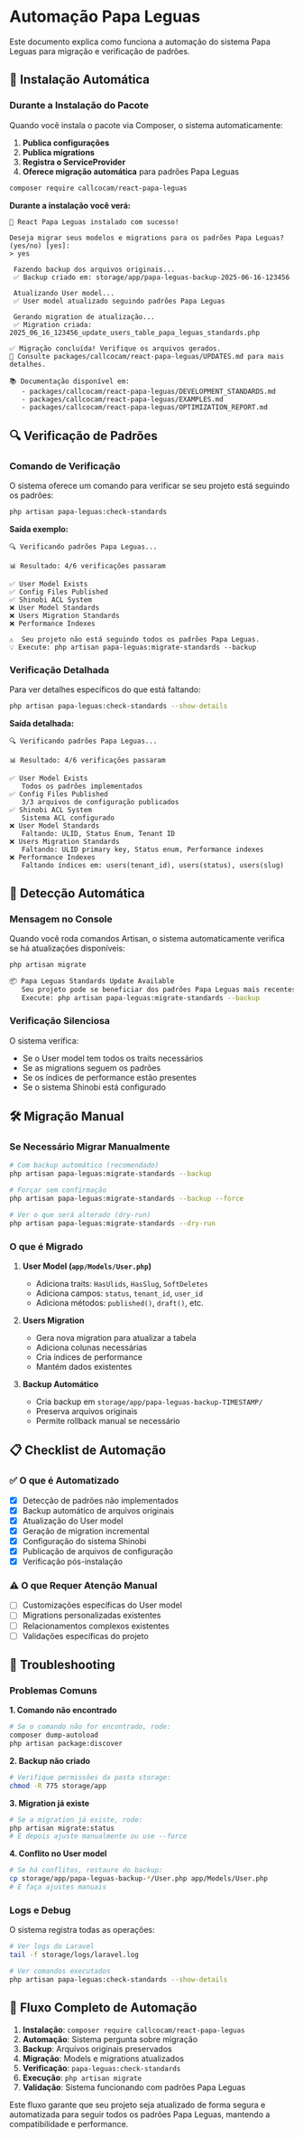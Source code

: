 # Automação Papa Leguas

Este documento explica como funciona a automação do sistema Papa Leguas para migração e verificação de padrões.

## 🚀 Instalação Automática

### Durante a Instalação do Pacote

Quando você instala o pacote via Composer, o sistema automaticamente:

1. **Publica configurações**
2. **Publica migrations**
3. **Registra o ServiceProvider**
4. **Oferece migração automática** para padrões Papa Leguas

```bash
composer require callcocam/react-papa-leguas
```

**Durante a instalação você verá:**

```
🚀 React Papa Leguas instalado com sucesso!

Deseja migrar seus modelos e migrations para os padrões Papa Leguas? (yes/no) [yes]:
> yes

 Fazendo backup dos arquivos originais...
 ✅ Backup criado em: storage/app/papa-leguas-backup-2025-06-16-123456

 Atualizando User model...
 ✅ User model atualizado seguindo padrões Papa Leguas

 Gerando migration de atualização...
 ✅ Migration criada: 2025_06_16_123456_update_users_table_papa_leguas_standards.php

✅ Migração concluída! Verifique os arquivos gerados.
📝 Consulte packages/callcocam/react-papa-leguas/UPDATES.md para mais detalhes.

📚 Documentação disponível em:
   - packages/callcocam/react-papa-leguas/DEVELOPMENT_STANDARDS.md
   - packages/callcocam/react-papa-leguas/EXAMPLES.md
   - packages/callcocam/react-papa-leguas/OPTIMIZATION_REPORT.md
```

## 🔍 Verificação de Padrões

### Comando de Verificação

O sistema oferece um comando para verificar se seu projeto está seguindo os padrões:

```bash
php artisan papa-leguas:check-standards
```

**Saída exemplo:**

```
🔍 Verificando padrões Papa Leguas...

📊 Resultado: 4/6 verificações passaram

✅ User Model Exists
✅ Config Files Published  
✅ Shinobi ACL System
❌ User Model Standards
❌ Users Migration Standards
❌ Performance Indexes

⚠️  Seu projeto não está seguindo todos os padrões Papa Leguas.
💡 Execute: php artisan papa-leguas:migrate-standards --backup
```

### Verificação Detalhada

Para ver detalhes específicos do que está faltando:

```bash
php artisan papa-leguas:check-standards --show-details
```

**Saída detalhada:**

```
🔍 Verificando padrões Papa Leguas...

📊 Resultado: 4/6 verificações passaram

✅ User Model Exists
   Todos os padrões implementados
✅ Config Files Published
   3/3 arquivos de configuração publicados
✅ Shinobi ACL System
   Sistema ACL configurado
❌ User Model Standards
   Faltando: ULID, Status Enum, Tenant ID
❌ Users Migration Standards
   Faltando: ULID primary key, Status enum, Performance indexes
❌ Performance Indexes
   Faltando índices em: users(tenant_id), users(status), users(slug)
```

## 🔄 Detecção Automática

### Mensagem no Console

Quando você roda comandos Artisan, o sistema automaticamente verifica se há atualizações disponíveis:

```bash
php artisan migrate

📦 Papa Leguas Standards Update Available
   Seu projeto pode se beneficiar dos padrões Papa Leguas mais recentes.
   Execute: php artisan papa-leguas:migrate-standards --backup
```

### Verificação Silenciosa

O sistema verifica:
- Se o User model tem todos os traits necessários
- Se as migrations seguem os padrões
- Se os índices de performance estão presentes
- Se o sistema Shinobi está configurado

## 🛠️ Migração Manual

### Se Necessário Migrar Manualmente

```bash
# Com backup automático (recomendado)
php artisan papa-leguas:migrate-standards --backup

# Forçar sem confirmação
php artisan papa-leguas:migrate-standards --backup --force

# Ver o que será alterado (dry-run)
php artisan papa-leguas:migrate-standards --dry-run
```

### O que é Migrado

1. **User Model (`app/Models/User.php`)**
   - Adiciona traits: `HasUlids`, `HasSlug`, `SoftDeletes`
   - Adiciona campos: `status`, `tenant_id`, `user_id`
   - Adiciona métodos: `published()`, `draft()`, etc.

2. **Users Migration**
   - Gera nova migration para atualizar a tabela
   - Adiciona colunas necessárias
   - Cria índices de performance
   - Mantém dados existentes

3. **Backup Automático**
   - Cria backup em `storage/app/papa-leguas-backup-TIMESTAMP/`
   - Preserva arquivos originais
   - Permite rollback manual se necessário

## 📋 Checklist de Automação

### ✅ O que é Automatizado

- [x] Detecção de padrões não implementados
- [x] Backup automático de arquivos originais
- [x] Atualização do User model
- [x] Geração de migration incremental
- [x] Configuração do sistema Shinobi
- [x] Publicação de arquivos de configuração
- [x] Verificação pós-instalação

### ⚠️ O que Requer Atenção Manual

- [ ] Customizações específicas do User model
- [ ] Migrations personalizadas existentes
- [ ] Relacionamentos complexos existentes
- [ ] Validações específicas do projeto

## 🔧 Troubleshooting

### Problemas Comuns

**1. Comando não encontrado**
```bash
# Se o comando não for encontrado, rode:
composer dump-autoload
php artisan package:discover
```

**2. Backup não criado**
```bash
# Verifique permissões da pasta storage:
chmod -R 775 storage/app
```

**3. Migration já existe**
```bash
# Se a migration já existe, rode:
php artisan migrate:status
# E depois ajuste manualmente ou use --force
```

**4. Conflito no User model**
```bash
# Se há conflitos, restaure do backup:
cp storage/app/papa-leguas-backup-*/User.php app/Models/User.php
# E faça ajustes manuais
```

### Logs e Debug

O sistema registra todas as operações:

```bash
# Ver logs do Laravel
tail -f storage/logs/laravel.log

# Ver comandos executados
php artisan papa-leguas:check-standards --show-details
```

## 🎯 Fluxo Completo de Automação

1. **Instalação**: `composer require callcocam/react-papa-leguas`
2. **Automação**: Sistema pergunta sobre migração
3. **Backup**: Arquivos originais preservados
4. **Migração**: Models e migrations atualizados
5. **Verificação**: `papa-leguas:check-standards`
6. **Execução**: `php artisan migrate`
7. **Validação**: Sistema funcionando com padrões Papa Leguas

Este fluxo garante que seu projeto seja atualizado de forma segura e automatizada para seguir todos os padrões Papa Leguas, mantendo a compatibilidade e performance.
